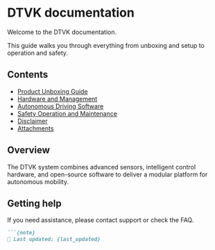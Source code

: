 # DTVK documentation

Welcome to the DTVK documentation.

This guide walks you through everything from unboxing and setup to operation and safety.

## Contents

- [Product Unboxing Guide](product-unboxing-guide.md)
- [Hardware and Management](hardware-and-management.md)
- [Autonomous Driving Software](autonomous-driving-software.md)
- [Safety Operation and Maintenance](safety-operation-and-maintenance.md)
- [Disclaimer](disclaimer.md)
- [Attachments](attachments.md)

## Overview

The DTVK system combines advanced sensors, intelligent control hardware, and open-source software to deliver a modular platform for autonomous mobility.

## Getting help

If you need assistance, please contact support or check the FAQ.

```md
```{note}
📅 Last updated: {last_updated}


